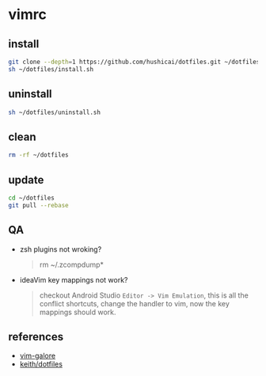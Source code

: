 # vimrc

## install

```bash
git clone --depth=1 https://github.com/hushicai/dotfiles.git ~/dotfiles
sh ~/dotfiles/install.sh
```

## uninstall

```bash
sh ~/dotfiles/uninstall.sh
```

## clean

```bash
rm -rf ~/dotfiles
```

## update

```bash
cd ~/dotfiles
git pull --rebase
```

## QA

- zsh plugins not wroking?

  > rm ~/.zcompdump\*

- ideaVim key mappings not work?

  > checkout Android Studio `Editor -> Vim Emulation`, this is all the conflict shortcuts, change the handler to vim, now the key mappings should work.

## references

- [vim-galore](https://github.com/mhinz/vim-galore)
- [keith/dotfiles](https://github.com/keith/dotfiles)